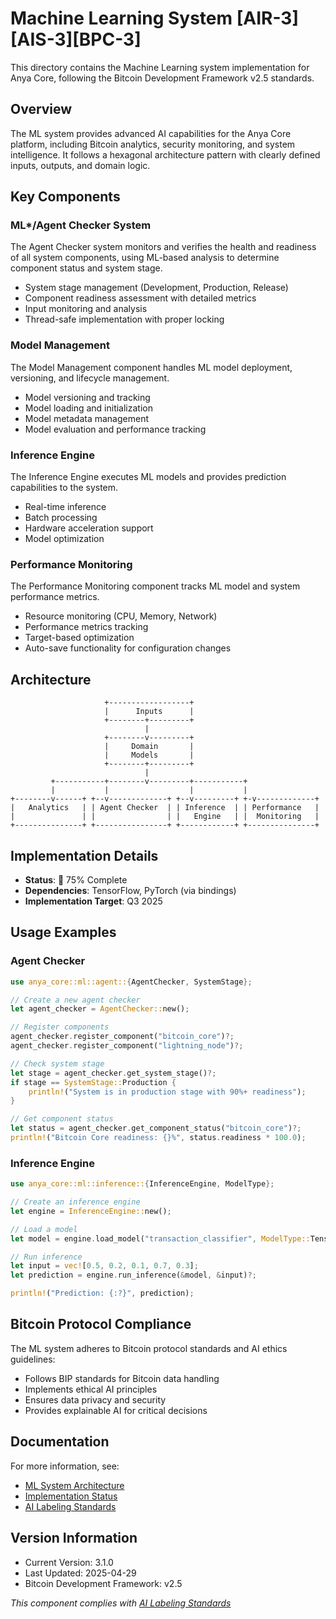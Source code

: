 # Machine Learning System [AIR-3][AIS-3][BPC-3]

This directory contains the Machine Learning system implementation for Anya Core, following the Bitcoin Development Framework v2.5 standards.

## Overview

The ML system provides advanced AI capabilities for the Anya Core platform, including Bitcoin analytics, security monitoring, and system intelligence. It follows a hexagonal architecture pattern with clearly defined inputs, outputs, and domain logic.

## Key Components

### ML*/Agent Checker System

The Agent Checker system monitors and verifies the health and readiness of all system components, using ML-based analysis to determine component status and system stage.

- System stage management (Development, Production, Release)
- Component readiness assessment with detailed metrics
- Input monitoring and analysis
- Thread-safe implementation with proper locking

### Model Management

The Model Management component handles ML model deployment, versioning, and lifecycle management.

- Model versioning and tracking
- Model loading and initialization
- Model metadata management
- Model evaluation and performance tracking

### Inference Engine

The Inference Engine executes ML models and provides prediction capabilities to the system.

- Real-time inference
- Batch processing
- Hardware acceleration support
- Model optimization

### Performance Monitoring

The Performance Monitoring component tracks ML model and system performance metrics.

- Resource monitoring (CPU, Memory, Network)
- Performance metrics tracking
- Target-based optimization
- Auto-save functionality for configuration changes

## Architecture

```
                     +------------------+
                     |      Inputs      |
                     +--------+---------+
                              |
                     +--------v---------+
                     |     Domain       |
                     |     Models       |
                     +--------+---------+
                              |
         +-----------+--------v---------+-----------+
         |           |                  |           |
+--------v------+ +--v-------------+ +--v---------+ +-v-------------+
|   Analytics   | | Agent Checker  | | Inference  | | Performance   |
|               | |                | |   Engine   | |  Monitoring   |
+---------------+ +----------------+ +------------+ +---------------+
```

## Implementation Details

- **Status**: 🔄 75% Complete
- **Dependencies**: TensorFlow, PyTorch (via bindings)
- **Implementation Target**: Q3 2025

## Usage Examples

### Agent Checker

```rust
use anya_core::ml::agent::{AgentChecker, SystemStage};

// Create a new agent checker
let agent_checker = AgentChecker::new();

// Register components
agent_checker.register_component("bitcoin_core")?;
agent_checker.register_component("lightning_node")?;

// Check system stage
let stage = agent_checker.get_system_stage()?;
if stage == SystemStage::Production {
    println!("System is in production stage with 90%+ readiness");
}

// Get component status
let status = agent_checker.get_component_status("bitcoin_core")?;
println!("Bitcoin Core readiness: {}%", status.readiness * 100.0);
```

### Inference Engine

```rust
use anya_core::ml::inference::{InferenceEngine, ModelType};

// Create an inference engine
let engine = InferenceEngine::new();

// Load a model
let model = engine.load_model("transaction_classifier", ModelType::TensorFlow)?;

// Run inference
let input = vec![0.5, 0.2, 0.1, 0.7, 0.3];
let prediction = engine.run_inference(&model, &input)?;

println!("Prediction: {:?}", prediction);
```

## Bitcoin Protocol Compliance

The ML system adheres to Bitcoin protocol standards and AI ethics guidelines:

- Follows BIP standards for Bitcoin data handling
- Implements ethical AI principles
- Ensures data privacy and security
- Provides explainable AI for critical decisions

## Documentation

For more information, see:

- [ML System Architecture](../../docs/ML_SYSTEM_ARCHITECTURE.md)
- [Implementation Status](../../docs/IMPLEMENTATION_MILESTONES.md)
- [AI Labeling Standards](../../docs/standards/AI_LABELING.md)

## Version Information

- Current Version: 3.1.0
- Last Updated: 2025-04-29
- Bitcoin Development Framework: v2.5

*This component complies with [AI Labeling Standards](../../docs/standards/AI_LABELING.md)*
